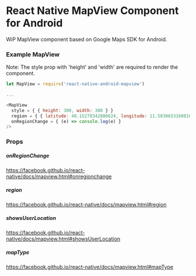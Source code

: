 # React Native MapView Component for Android

WiP MapView component based on Google Maps SDK for Android.

### Example MapView

Note: The style prop with 'height' and 'width' are required to render the component.

``` js
let MapView = require('react-native-android-mapview')

...

<MapView
  style = { { height: 300, width: 300 } }
  region = { { latitude: 48.15278342806624, longitude: 11.583065316081047, zoom: 10.0 } }
  onRegionChange = { (e) => console.log(e) }
/>
```

### Props

##### onRegionChange

https://facebook.github.io/react-native/docs/mapview.html#onregionchange

##### region

https://facebook.github.io/react-native/docs/mapview.html#region

##### showsUserLocation

https://facebook.github.io/react-native/docs/mapview.html#showsUserLocation

##### mapType

https://facebook.github.io/react-native/docs/mapview.html#mapType

